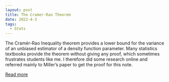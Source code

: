 ```yaml
---
layout: post
title: The Cramer-Rao Theorem
date: 2022-4-3
tags:
  - Stats
---
```


The Cramér-Rao Inequality theorem provides a lower bound for the variance of an unbiased
estimator of a density function parameter. Many statistics textbooks provide the theorem
without giving any proof, which sometimes frustrates students like me. I therefore did some
research online and referred mainly to Miller’s paper to get the proof for this note.

<a href="/pdf/cramer_rao.pdf" target="_blank">Read more</a>
